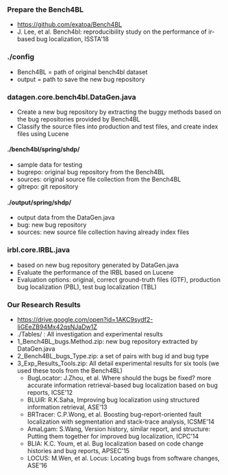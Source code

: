 ### Prepare the Bench4BL
- https://github.com/exatoa/Bench4BL
- J. Lee, et al. Bench4bl: reproducibility study on the performance of ir-based bug localization, ISSTA'18

### ./config
- Bench4BL = path of original bench4bl dataset
- output = path to save the new bug repository

### datagen.core.bench4bl.DataGen.java
- Create a new bug repository by extracting the buggy methods based on the bug repositories provided by Bench4BL
- Classify the source files into production and test files, and create index files using Lucene

#### ./bench4bl/spring/shdp/
- sample data for testing
- bugrepo: original bug repository from the Bench4BL
- sources: original source file collection from the Bench4BL
- gitrepo: git repository

#### ./output/spring/shdp/
- output data from the DataGen.java
- bug: new bug repository
- sources: new source file collection having already index files

### irbl.core.IRBL.java
- based on new bug repository generated by DataGen.java
- Evaluate the performance of the IRBL based on Lucene
- Evaluation options: original, correct ground-truth files (GTF), production bug localization (PBL), test bug localization (TBL)

### Our Research Results
- https://drive.google.com/open?id=1AKC9sydf2-IiGEeZB94Mx42qsNJaDw1Z
- ./Tables/ : All investigation and experimental results
- 1_Bench4BL_bugs.Method.zip: new bug repository extracted by DataGen.java
- 2_Bench4BL_bugs_Type.zip: a set of pairs with bug id and bug type
- 3_Exp_Results_Tools.zip: All detail experimental results for six tools (we used these tools from the Bench4BL)
   - BugLocator: J.Zhou, et al. Where should the bugs be fixed? more accurate information retrieval-based bug localization based on bug reports, ICSE'12
   - BLUiR: R.K.Saha, Improving bug localization using structured information retrieval, ASE'13
   - BRTracer: C.P.Wong, et al. Boosting bug-report-oriented fault localization with segmentation and stack-trace analysis, ICSME'14
   - AmaLgam: S.Wang, Version history, similar report, and structure: Putting them together for improved bug localization, ICPC'14
   - BLIA: K.C. Youm, et al. Bug localization based on code change histories and bug reports, APSEC'15
   - LOCUS: M.Wen, et al. Locus: Locating bugs from software changes, ASE'16
